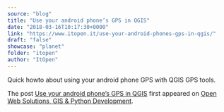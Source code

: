 ```yaml
---
source: "blog"
title: "Use your android phone’s GPS in QGIS"
date: "2018-03-16T10:17:30+0000"
link: "https://www.itopen.it/use-your-android-phones-gps-in-qgis/"
draft: "false"
showcase: "planet"
folder: "itopen"
author: "ItOpen"
---
```


<p>Quick howto about using your android phone GPS with QGIS GPS tools.</p>
<p>The post <a href="https://www.itopen.it/use-your-android-phones-gps-in-qgis/">Use your android phone’s GPS in QGIS</a> first appeared on <a href="https://www.itopen.it">Open Web Solutions, GIS & Python Development</a>.</p>
